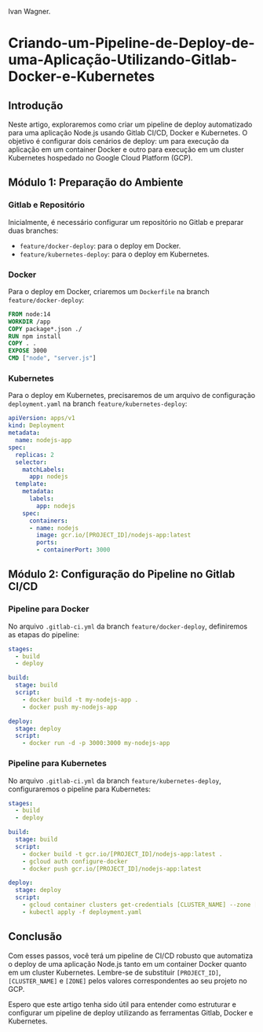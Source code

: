 Ivan Wagner.

# Criando-um-Pipeline-de-Deploy-de-uma-Aplicação-Utilizando-Gitlab-Docker-e-Kubernetes

## Introdução
Neste artigo, exploraremos como criar um pipeline de deploy automatizado para uma aplicação Node.js usando Gitlab CI/CD, Docker e Kubernetes. O objetivo é configurar dois cenários de deploy: um para execução da aplicação em um container Docker e outro para execução em um cluster Kubernetes hospedado no Google Cloud Platform (GCP).

## Módulo 1: Preparação do Ambiente

### Gitlab e Repositório
Inicialmente, é necessário configurar um repositório no Gitlab e preparar duas branches:
- `feature/docker-deploy`: para o deploy em Docker.
- `feature/kubernetes-deploy`: para o deploy em Kubernetes.

### Docker
Para o deploy em Docker, criaremos um `Dockerfile` na branch `feature/docker-deploy`:

```Dockerfile
FROM node:14
WORKDIR /app
COPY package*.json ./
RUN npm install
COPY . .
EXPOSE 3000
CMD ["node", "server.js"]
```

### Kubernetes
Para o deploy em Kubernetes, precisaremos de um arquivo de configuração `deployment.yaml` na branch `feature/kubernetes-deploy`:

```yaml
apiVersion: apps/v1
kind: Deployment
metadata:
  name: nodejs-app
spec:
  replicas: 2
  selector:
    matchLabels:
      app: nodejs
  template:
    metadata:
      labels:
        app: nodejs
    spec:
      containers:
      - name: nodejs
        image: gcr.io/[PROJECT_ID]/nodejs-app:latest
        ports:
        - containerPort: 3000
```

## Módulo 2: Configuração do Pipeline no Gitlab CI/CD

### Pipeline para Docker
No arquivo `.gitlab-ci.yml` da branch `feature/docker-deploy`, definiremos as etapas do pipeline:

```yaml
stages:
  - build
  - deploy

build:
  stage: build
  script:
    - docker build -t my-nodejs-app .
    - docker push my-nodejs-app

deploy:
  stage: deploy
  script:
    - docker run -d -p 3000:3000 my-nodejs-app
```

### Pipeline para Kubernetes
No arquivo `.gitlab-ci.yml` da branch `feature/kubernetes-deploy`, configuraremos o pipeline para Kubernetes:

```yaml
stages:
  - build
  - deploy

build:
  stage: build
  script:
    - docker build -t gcr.io/[PROJECT_ID]/nodejs-app:latest .
    - gcloud auth configure-docker
    - docker push gcr.io/[PROJECT_ID]/nodejs-app:latest

deploy:
  stage: deploy
  script:
    - gcloud container clusters get-credentials [CLUSTER_NAME] --zone [ZONE] --project [PROJECT_ID]
    - kubectl apply -f deployment.yaml
```

## Conclusão
Com esses passos, você terá um pipeline de CI/CD robusto que automatiza o deploy de uma aplicação Node.js tanto em um container Docker quanto em um cluster Kubernetes. Lembre-se de substituir `[PROJECT_ID]`, `[CLUSTER_NAME]` e `[ZONE]` pelos valores correspondentes ao seu projeto no GCP.

Espero que este artigo tenha sido útil para entender como estruturar e configurar um pipeline de deploy utilizando as ferramentas Gitlab, Docker e Kubernetes.
